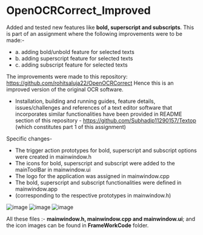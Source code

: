 # OpenOCRCorrect_Improved
Added and tested new features like **bold, superscript and subscripts**.
This is part of an assignment where the following improvements were to be made:-
- a. adding bold/unbold feature for selected texts
- b. adding superscript feature for selected texts
- c. adding subscript feature for selected texts

The improvements were made to this repository: https://github.com/rohitsaluja22/OpenOCRCorrect
Hence this is an improved version of the original OCR software.
- Installation, building and running guides, feature details, issues/challenges and references of 
a text editor software that incorporates similar functionalities have been provided in README section 
of this repository - https://github.com/Subhadip11290157/Textop (which constitutes part 1 of this assignment)

Specific changes-
- The trigger action prototypes for bold, superscript and subscript options were created in mainwindow.h 
- The icons for bold, superscript and subscript were added to the mainToolBar in mainwindow.ui
- The logo for the application was assigned in mainwindow.cpp
- The bold, superscript and subscript functionalities were defined in mainwindow.app 
- (corresponding to the respective prototypes in mainwindow.h)

![image](https://user-images.githubusercontent.com/64594310/154801152-bf36ded5-c2c0-4754-82c4-e1fb6b1c9ec9.png)
![image](https://user-images.githubusercontent.com/64594310/154801214-edfdee54-b4db-4be1-aaf5-ff57789db543.png)
![image](https://user-images.githubusercontent.com/64594310/154801251-ada1ce98-1cd0-4fd1-b108-b6ca6f9bb0b9.png)

All these files :- **mainwindow.h, mainwindow.cpp and mainwindow.ui**; and the icon images can be found in **FrameWorkCode** folder.
